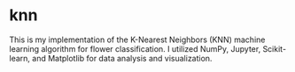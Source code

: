# knn

This is my implementation of the K-Nearest Neighbors (KNN) machine learning algorithm for flower classification. I utilized NumPy, Jupyter, Scikit-learn, and Matplotlib for data analysis and visualization.
